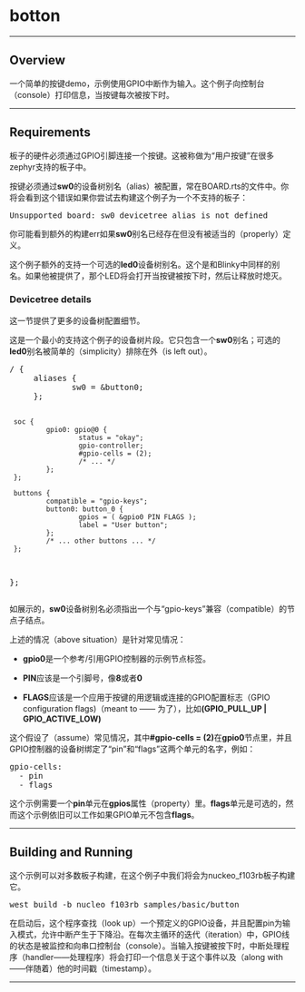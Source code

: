 <h1>botton</h1>
<hr>

<h2>Overview</h2>
<p>一个简单的按键demo，示例使用GPIO中断作为输入。这个例子向控制台（console）打印信息，当按键每次被按下时。</p>
<hr>

<h2>Requirements</h2>
<p>板子的硬件必须通过GPIO引脚连接一个按键。这被称做为“用户按键”在很多zephyr支持的板子中。</p>
<p>按键必须通过<b>sw0</b>的设备树别名（alias）被配置，常在BOARD.rts的文件中。你将会看到这个错误如果你尝试去构建这个例子为一个不支持的板子：</p>
<pre>Unsupported board: sw0 devicetree alias is not defined</pre>
<p>你可能看到额外的构建err如果<b>sw0</b>别名已经存在但没有被适当的（properly）定义。</p>
<p>这个例子额外的支持一个可选的<b>led0</b>设备树别名。这个是和Blinky中同样的别名。如果他被提供了，那个LED将会打开当按键被按下时，然后让释放时熄灭。</p>
<h3>Devicetree details</h3>
<p>这一节提供了更多的设备树配置细节。</p>
<p>这是一个最小的支持这个例子的设备树片段。它只包含一个<b>sw0</b>别名；可选的<b>led0</b>别名被简单的（simplicity）排除在外（is left out）。</p>
<pre>/ {
     aliases {
             sw0 = &button0;
     };

     soc {
             gpio0: gpio@0 {
                     status = "okay";
                     gpio-controller;
                     #gpio-cells = (2);
                     /* ... */
             };
     };

     buttons {
             compatible = "gpio-keys";
             button0: button_0 {
                     gpios = ( &gpio0 PIN FLAGS );
                     label = "User button";
             };
             /* ... other buttons ... */
     };
};</pre>
<p>如展示的，<b>sw0</b>设备树别名必须指出一个与“gpio-keys”兼容（compatible）的节点子结点。</p>
<p>上述的情况（above situation）是针对常见情况：</p>
<ul>
    <li>
        <p><b>gpio0</b>是一个参考/引用GPIO控制器的示例节点标签。</p>
    </li>
    <li>
        <p><b>PIN</b>应该是一个引脚号，像<b>8</b>或者<b>0</b></p>
    </li>
    <li>
        <p><b>FLAGS</b>应该是一个应用于按键的用逻辑或连接的GPIO配置标志（GPIO configuration flags)（meant to —— 为了），比如<b>(GPIO_PULL_UP | GPIO_ACTIVE_LOW)</b></p>
    </li>
</ul>
<p>这个假设了（assume）常见情况，其中<b>#gpio-cells = (2)</b>在<b>gpio0</b>节点里，并且GPIO控制器的设备树绑定了“pin”和“flags”这两个单元的名字，例如：</p>
<pre>gpio-cells:
  - pin
  - flags</pre>
<p>这个示例需要一个<b>pin</b>单元在<b>gpios</b>属性（property）里。<b>flags</b>单元是可选的，然而这个示例依旧可以工作如果GPIO单元不包含<b>flags</b>。</p>
<hr>

<h2>Building and Running</h2>
<p>这个示例可以对多数板子构建，在这个例子中我们将会为nuckeo_f103rb板子构建它。</p>
<pre>west build -b nucleo_f103rb samples/basic/button</pre>
<p>在启动后，这个程序查找（look up）一个预定义的GPIO设备，并且配置pin为输入模式，允许中断产生于下降沿。在每次主循环的迭代（iteration）中，GPIO线的状态是被监控和向串口控制台（console）。当输入按键被按下时，中断处理程序（handler——处理程序）将会打印一个信息关于这个事件以及（along with——伴随着）他的时间戳（timestamp）。</p>
<hr>
